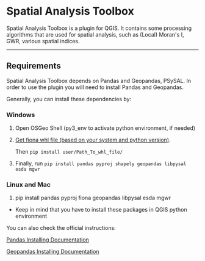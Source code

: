 # Spatial Analysis Toolbox

Spatial Analysis Toolbox is a plugin for QGIS. It contains some processing algorithms that are used for spatial analysis, such as (Local) Moran's I, GWR, various spatial indices.
___

## Requirements

Spatial Analysis Toolbox depends on Pandas and Geopandas, PSySAL.
In order to use the plugin you will need to install Pandas and Geopandas.


Generally, you can install these dependencies by:

### Windows
1. Open OSGeo Shell (py3_env to activate python environment, if needed)

2. [Get fiona whl file (based on your system and python version)](https://www.lfd.uci.edu/~gohlke/pythonlibs/#fiona). 
    
    Then `pip install user/Path_To_whl_file/`

3. Finally, run `pip install pandas pyproj shapely geopandas libpysal esda mgwr`

### Linux and Mac

1. pip install pandas pyproj fiona geopandas libpysal esda mgwr

-  Keep in mind that you have to install these packages in QGIS python environment

You can also check the official instructions:

[Pandas Installing Documentation](https://pandas.pydata.org/docs/getting_started/install.html)

[Geopandas Installing Documentation](https://geopandas.org/en/stable/getting_started/install.html)
